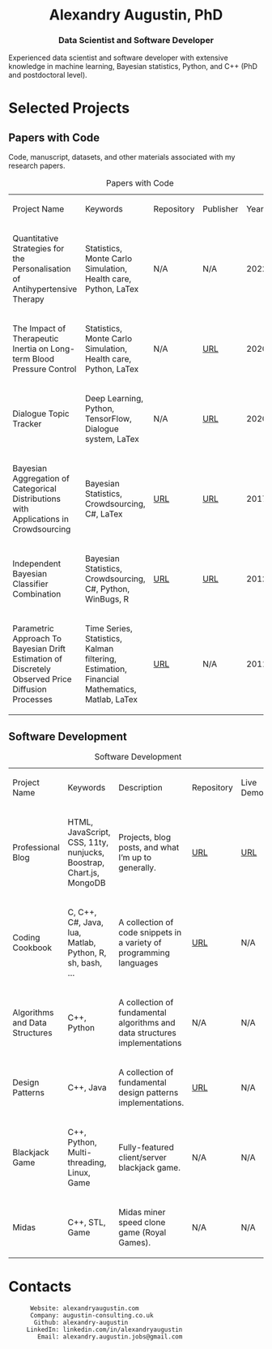<h1 align="center">Alexandry Augustin, PhD</h1>
<h3 align="center">Data Scientist and Software Developer</h3>

Experienced data scientist and software developer with extensive
knowledge in machine learning, Bayesian statistics, Python, and C++ (PhD
and postdoctoral level).

Selected Projects
=================

Papers with Code
----------------

Code, manuscript, datasets, and other materials associated with my
research papers.

<table>
<caption>Papers with Code</caption>
<colgroup>
<col style="width: 20%" />
<col style="width: 20%" />
<col style="width: 20%" />
<col style="width: 20%" />
<col style="width: 20%" />
</colgroup>
<tbody>
<tr class="odd">
<td><p>Project Name</p></td>
<td><p>Keywords</p></td>
<td><p>Repository</p></td>
<td><p>Publisher</p></td>
<td><p>Year</p></td>
</tr>
<tr class="even">
<td><p>Quantitative Strategies for the Personalisation of Antihypertensive Therapy</p></td>
<td><p>Statistics, Monte Carlo Simulation, Health care, Python, LaTex</p></td>
<td><p>N/A</p></td>
<td><p>N/A</p></td>
<td><p>2022</p></td>
</tr>
<tr class="odd">
<td><p>The Impact of Therapeutic Inertia on Long-term Blood Pressure Control</p></td>
<td><p>Statistics, Monte Carlo Simulation, Health care, Python, LaTex</p></td>
<td><p>N/A</p></td>
<td><p><a href="https://www.ahajournals.org/doi/full/10.1161/HYPERTENSIONAHA.120.15866">URL</a></p></td>
<td><p>2020</p></td>
</tr>
<tr class="even">
<td><p>Dialogue Topic Tracker</p></td>
<td><p>Deep Learning, Python, TensorFlow, Dialogue system, LaTex</p></td>
<td><p>N/A</p></td>
<td><p><a href="https://sites.google.com/view/hlds-2020/home">URL</a></p></td>
<td><p>2020</p></td>
</tr>
<tr class="odd">
<td><p>Bayesian Aggregation of Categorical Distributions with Applications in Crowdsourcing</p></td>
<td><p>Bayesian Statistics, Crowdsourcing, C#, LaTex</p></td>
<td><p><a href="https://github.com/alexandry-augustin/mbcc">URL</a></p></td>
<td><p><a href="https://www.ijcai.org/Proceedings/2017/195">URL</a></p></td>
<td><p>2017</p></td>
</tr>
<tr class="even">
<td><p>Independent Bayesian Classifier Combination</p></td>
<td><p>Bayesian Statistics, Crowdsourcing, C#, Python, WinBugs, R</p></td>
<td><p><a href="https://github.com/alexandry-augustin/ibcc">URL</a></p></td>
<td><p><a href="https://proceedings.mlr.press/v22/kim12.html">URL</a></p></td>
<td><p>2012</p></td>
</tr>
<tr class="odd">
<td><p>Parametric Approach To Bayesian Drift Estimation of Discretely Observed Price Diffusion Processes</p></td>
<td><p>Time Series, Statistics, Kalman filtering, Estimation, Financial Mathematics, Matlab, LaTex</p></td>
<td><p><a href="https://github.com/alexandry-augustin/time_series_drift_estimation">URL</a></p></td>
<td><p>N/A</p></td>
<td><p>2011</p></td>
</tr>
</tbody>
</table>

Software Development
--------------------

<table>
<caption>Software Development</caption>
<colgroup>
<col style="width: 20%" />
<col style="width: 20%" />
<col style="width: 20%" />
<col style="width: 20%" />
<col style="width: 20%" />
</colgroup>
<tbody>
<tr class="odd">
<td><p>Project Name</p></td>
<td><p>Keywords</p></td>
<td><p>Description</p></td>
<td><p>Repository</p></td>
<td><p>Live Demo</p></td>
</tr>
<tr class="even">
<td><p>Professional Blog</p></td>
<td><p>HTML, JavaScript, CSS, 11ty, nunjucks, Boostrap, Chart.js, MongoDB</p></td>
<td><p>Projects, blog posts, and what I’m up to generally.</p></td>
<td><p><a href="https://github.com/alexandry-augustin/professional-blog-public">URL</a></p></td>
<td><p><a href="https://alexandryaugustin.com/">URL</a></p></td>
</tr>
<tr class="odd">
<td><p>Coding Cookbook</p></td>
<td><p>C, C++, C#, Java, lua, Matlab, Python, R, sh, bash, …​</p></td>
<td><p>A collection of code snippets in a variety of programming languages</p></td>
<td><p><a href="https://github.com/alexandry-augustin/cookbook">URL</a></p></td>
<td><p>N/A</p></td>
</tr>
<tr class="even">
<td><p>Algorithms and Data Structures</p></td>
<td><p>C++, Python</p></td>
<td><p>A collection of fundamental algorithms and data structures implementations</p></td>
<td><p>N/A</p></td>
<td><p>N/A</p></td>
</tr>
<tr class="odd">
<td><p>Design Patterns</p></td>
<td><p>C++, Java</p></td>
<td><p>A collection of fundamental design patterns implementations.</p></td>
<td><p><a href="https://github.com/alexandry-augustin/design_patterns">URL</a></p></td>
<td><p>N/A</p></td>
</tr>
<tr class="even">
<td><p>Blackjack Game</p></td>
<td><p>C++, Python, Multi-threading, Linux, Game</p></td>
<td><p>Fully-featured client/server blackjack game.</p></td>
<td><p>N/A</p></td>
<td><p>N/A</p></td>
</tr>
<tr class="odd">
<td><p>Midas</p></td>
<td><p>C++, STL, Game</p></td>
<td><p>Midas miner speed clone game (Royal Games).</p></td>
<td><p>N/A</p></td>
<td><p>N/A</p></td>
</tr>
</tbody>
</table>

Contacts
========

          Website: alexandryaugustin.com
          Company: augustin-consulting.co.uk
           Github: alexandry-augustin
         LinkedIn: linkedin.com/in/alexandryaugustin
            Email: alexandry.augustin.jobs@gmail.com
